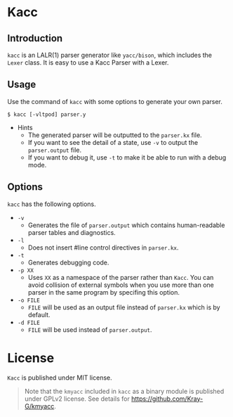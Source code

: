 # Kacc

## Introduction

`kacc` is an LALR(1) parser generator like `yacc/bison`, which includes the `Lexer` class.
It is easy to use a Kacc Parser with a Lexer.

## Usage

Use the command of `kacc` with some options to generate your own parser.

```
$ kacc [-vltpod] parser.y
```

* Hints
  * The generated parser will be outputted to the `parser.kx` file.
  * If you want to see the detail of a state, use `-v` to output the `parser.output` file.
  * If you want to debug it, use `-t` to make it be able to run with a debug mode.

## Options

`kacc` has the following options.

* `-v`
  * Generates the file of `parser.output` which contains human-readable
    parser tables and diagnostics.
* `-l`
  * Does not insert #line control directives in `parser.kx`.
* `-t`
  * Generates debugging code.
* `-p XX`
  * Uses `XX` as a namespace of the parser rather than `Kacc`.
    You can avoid collision of external symbols when you use more than one
    parser in the same program by specifing this option.
* `-o FILE`
  * `FILE` will be used as an output file instead of `parser.kx` which is
    by default.
* `-d FILE`
  * `FILE` will be used instead of `parser.output`.

# License

`Kacc` is published under MIT license.

> Note that the `kmyacc` included in `kacc` as a binary module is published
> under GPLv2 license. See details for https://github.com/Kray-G/kmyacc.
